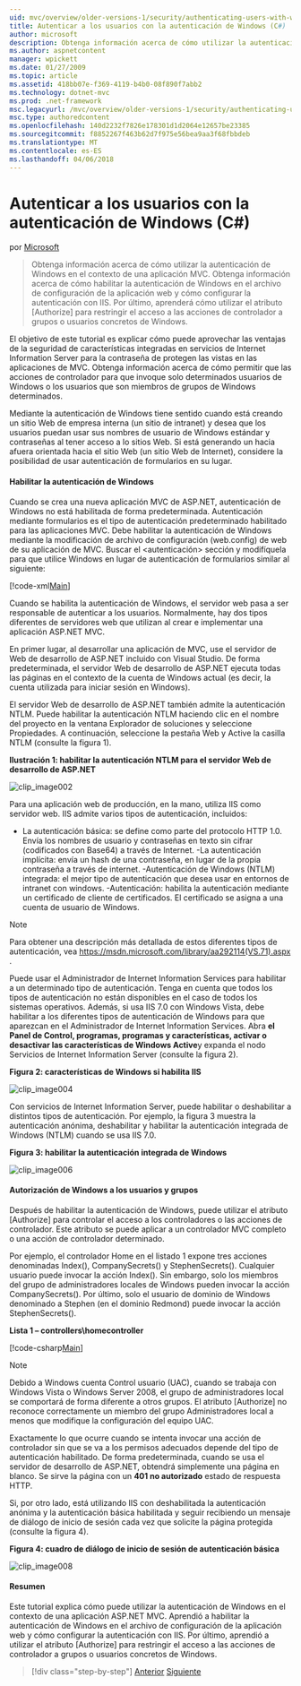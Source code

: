 ```yaml
---
uid: mvc/overview/older-versions-1/security/authenticating-users-with-windows-authentication-cs
title: Autenticar a los usuarios con la autenticación de Windows (C#) | Documentos de Microsoft
author: microsoft
description: Obtenga información acerca de cómo utilizar la autenticación de Windows en el contexto de una aplicación MVC. Obtenga información acerca de cómo habilitar la autenticación de Windows dentro de co de la aplicación web...
ms.author: aspnetcontent
manager: wpickett
ms.date: 01/27/2009
ms.topic: article
ms.assetid: 418bb07e-f369-4119-b4b0-08f890f7abb2
ms.technology: dotnet-mvc
ms.prod: .net-framework
msc.legacyurl: /mvc/overview/older-versions-1/security/authenticating-users-with-windows-authentication-cs
msc.type: authoredcontent
ms.openlocfilehash: 140d2232f7826e178301d1d2064e12657be23385
ms.sourcegitcommit: f8852267f463b62d7f975e56bea9aa3f68fbbdeb
ms.translationtype: MT
ms.contentlocale: es-ES
ms.lasthandoff: 04/06/2018
---
```

<a name="authenticating-users-with-windows-authentication-c"></a>Autenticar a los usuarios con la autenticación de Windows (C#)
====================
por [Microsoft](https://github.com/microsoft)

> Obtenga información acerca de cómo utilizar la autenticación de Windows en el contexto de una aplicación MVC. Obtenga información acerca de cómo habilitar la autenticación de Windows en el archivo de configuración de la aplicación web y cómo configurar la autenticación con IIS. Por último, aprenderá cómo utilizar el atributo [Authorize] para restringir el acceso a las acciones de controlador a grupos o usuarios concretos de Windows.


El objetivo de este tutorial es explicar cómo puede aprovechar las ventajas de la seguridad de características integradas en servicios de Internet Information Server para la contraseña de protegen las vistas en las aplicaciones de MVC. Obtenga información acerca de cómo permitir que las acciones de controlador para que invoque solo determinados usuarios de Windows o los usuarios que son miembros de grupos de Windows determinados.

Mediante la autenticación de Windows tiene sentido cuando está creando un sitio Web de empresa interna (un sitio de intranet) y desea que los usuarios puedan usar sus nombres de usuario de Windows estándar y contraseñas al tener acceso a lo sitios Web. Si está generando un hacia afuera orientada hacia el sitio Web (un sitio Web de Internet), considere la posibilidad de usar autenticación de formularios en su lugar.

#### <a name="enabling-windows-authentication"></a>Habilitar la autenticación de Windows

Cuando se crea una nueva aplicación MVC de ASP.NET, autenticación de Windows no está habilitada de forma predeterminada. Autenticación mediante formularios es el tipo de autenticación predeterminado habilitado para las aplicaciones MVC. Debe habilitar la autenticación de Windows mediante la modificación de archivo de configuración (web.config) de web de su aplicación de MVC. Buscar el &lt;autenticación&gt; sección y modifíquela para que utilice Windows en lugar de autenticación de formularios similar al siguiente:

[!code-xml[Main](authenticating-users-with-windows-authentication-cs/samples/sample1.xml)]

Cuando se habilita la autenticación de Windows, el servidor web pasa a ser responsable de autenticar a los usuarios. Normalmente, hay dos tipos diferentes de servidores web que utilizan al crear e implementar una aplicación ASP.NET MVC.

En primer lugar, al desarrollar una aplicación de MVC, use el servidor de Web de desarrollo de ASP.NET incluido con Visual Studio. De forma predeterminada, el servidor Web de desarrollo de ASP.NET ejecuta todas las páginas en el contexto de la cuenta de Windows actual (es decir, la cuenta utilizada para iniciar sesión en Windows).

El servidor Web de desarrollo de ASP.NET también admite la autenticación NTLM. Puede habilitar la autenticación NTLM haciendo clic en el nombre del proyecto en la ventana Explorador de soluciones y seleccione Propiedades. A continuación, seleccione la pestaña Web y Active la casilla NTLM (consulte la figura 1).

**Ilustración 1: habilitar la autenticación NTLM para el servidor Web de desarrollo de ASP.NET**

![clip_image002](authenticating-users-with-windows-authentication-cs/_static/image1.jpg)

Para una aplicación web de producción, en la mano, utiliza IIS como servidor web. IIS admite varios tipos de autenticación, incluidos:

- La autenticación básica: se define como parte del protocolo HTTP 1.0. Envía los nombres de usuario y contraseñas en texto sin cifrar (codificados con Base64) a través de Internet. -La autenticación implícita: envía un hash de una contraseña, en lugar de la propia contraseña a través de internet. -Autenticación de Windows (NTLM) integrada: el mejor tipo de autenticación que desea usar en entornos de intranet con windows. -Autenticación: habilita la autenticación mediante un certificado de cliente de certificados. El certificado se asigna a una cuenta de usuario de Windows.

> [!NOTE] 
> 
> Para obtener una descripción más detallada de estos diferentes tipos de autenticación, vea [ https://msdn.microsoft.com/library/aa292114(VS.71).aspx ](https://msdn.microsoft.com/library/aa292114(VS.71).aspx).


Puede usar el Administrador de Internet Information Services para habilitar a un determinado tipo de autenticación. Tenga en cuenta que todos los tipos de autenticación no están disponibles en el caso de todos los sistemas operativos. Además, si usa IIS 7.0 con Windows Vista, debe habilitar a los diferentes tipos de autenticación de Windows para que aparezcan en el Administrador de Internet Information Services. Abra **el Panel de Control, programas, programas y características, activar o desactivar las características de Windows Active**y expanda el nodo Servicios de Internet Information Server (consulte la figura 2).

**Figura 2: características de Windows si habilita IIS**

![clip_image004](authenticating-users-with-windows-authentication-cs/_static/image2.jpg)

Con servicios de Internet Information Server, puede habilitar o deshabilitar a distintos tipos de autenticación. Por ejemplo, la figura 3 muestra la autenticación anónima, deshabilitar y habilitar la autenticación integrada de Windows (NTLM) cuando se usa IIS 7.0.

**Figura 3: habilitar la autenticación integrada de Windows**

![clip_image006](authenticating-users-with-windows-authentication-cs/_static/image3.jpg)

#### <a name="authorizing-windows-users-and-groups"></a>Autorización de Windows a los usuarios y grupos

Después de habilitar la autenticación de Windows, puede utilizar el atributo [Authorize] para controlar el acceso a los controladores o las acciones de controlador. Este atributo se puede aplicar a un controlador MVC completo o una acción de controlador determinado.

Por ejemplo, el controlador Home en el listado 1 expone tres acciones denominadas Index(), CompanySecrets() y StephenSecrets(). Cualquier usuario puede invocar la acción Index(). Sin embargo, solo los miembros del grupo de administradores locales de Windows pueden invocar la acción CompanySecrets(). Por último, solo el usuario de dominio de Windows denominado a Stephen (en el dominio Redmond) puede invocar la acción StephenSecrets().

**Lista 1 – controllers\homecontroller**

[!code-csharp[Main](authenticating-users-with-windows-authentication-cs/samples/sample2.cs)]

> [!NOTE] 
> 
> Debido a Windows cuenta Control usuario (UAC), cuando se trabaja con Windows Vista o Windows Server 2008, el grupo de administradores local se comportará de forma diferente a otros grupos. El atributo [Authorize] no reconoce correctamente un miembro del grupo Administradores local a menos que modifique la configuración del equipo UAC.


Exactamente lo que ocurre cuando se intenta invocar una acción de controlador sin que se va a los permisos adecuados depende del tipo de autenticación habilitado. De forma predeterminada, cuando se usa el servidor de desarrollo de ASP.NET, obtendrá simplemente una página en blanco. Se sirve la página con un **401 no autorizado** estado de respuesta HTTP.

Si, por otro lado, está utilizando IIS con deshabilitada la autenticación anónima y la autenticación básica habilitada y seguir recibiendo un mensaje de diálogo de inicio de sesión cada vez que solicite la página protegida (consulte la figura 4).

**Figura 4: cuadro de diálogo de inicio de sesión de autenticación básica**

![clip_image008](authenticating-users-with-windows-authentication-cs/_static/image4.jpg)

#### <a name="summary"></a>Resumen

Este tutorial explica cómo puede utilizar la autenticación de Windows en el contexto de una aplicación ASP.NET MVC. Aprendió a habilitar la autenticación de Windows en el archivo de configuración de la aplicación web y cómo configurar la autenticación con IIS. Por último, aprendió a utilizar el atributo [Authorize] para restringir el acceso a las acciones de controlador a grupos o usuarios concretos de Windows.

> [!div class="step-by-step"]
> [Anterior](authenticating-users-with-forms-authentication-cs.md)
> [Siguiente](preventing-javascript-injection-attacks-cs.md)

